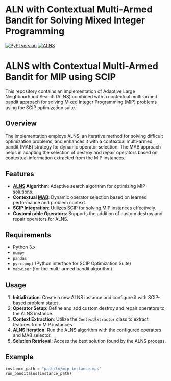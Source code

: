 # ALN with Contextual Multi-Armed Bandit for Solving Mixed Integer Programming

[![PyPI version](https://badge.fury.io/py/alns.svg)](https://badge.fury.io/py/alns)
[![ALNS](https://github.com/N-Wouda/ALNS/actions/workflows/alns.yaml/badge.svg)](https://github.com/N-Wouda/ALNS/actions/workflows/alns.yaml)


# ALNS with Contextual Multi-Armed Bandit for MIP using SCIP

This repository contains an implementation of Adaptive Large Neighbourhood Search (ALNS) combined with a contextual multi-armed bandit approach for solving Mixed Integer Programming (MIP) problems using the SCIP optimization suite.

## Overview

The implementation employs ALNS, an iterative method for solving difficult optimization problems, and enhances it with a contextual multi-armed bandit (MAB) strategy for dynamic operator selection. The MAB approach helps in adapting the selection of destroy and repair operators based on contextual information extracted from the MIP instances.

## Features

- **[ALNS](https://github.com/N-Wouda/ALNS) Algorithm**: Adaptive search algorithm for optimizing MIP solutions.
- **Contextual [MAB](https://github.com/P-bibs/ALNS)**: Dynamic operator selection based on learned performance and problem context.
- **SCIP Integration**: Utilizes SCIP for solving MIP instances effectively.
- **Customizable Operators**: Supports the addition of custom destroy and repair operators for ALNS.

## Requirements

- Python 3.x
- `numpy`
- `pandas`
- `pyscipopt` (Python interface for SCIP Optimization Suite)
- `mabwiser` (for the multi-armed bandit algorithm)

## Usage

1. **Initialization**: Create a new ALNS instance and configure it with SCIP-based problem states.
2. **Operator Setup**: Define and add custom destroy and repair operators to the ALNS instance.
3. **Context Extraction**: Utilize the `ContextExtractor` class to extract features from MIP instances.
4. **ALNS Iteration**: Run the ALNS algorithm with the configured operators and MAB selector.
5. **Solution Retrieval**: Access the best solution found by the ALNS process.

## Example

```python
instance_path = "path/to/mip_instance.mps"
run_banditalns(instance_path)
